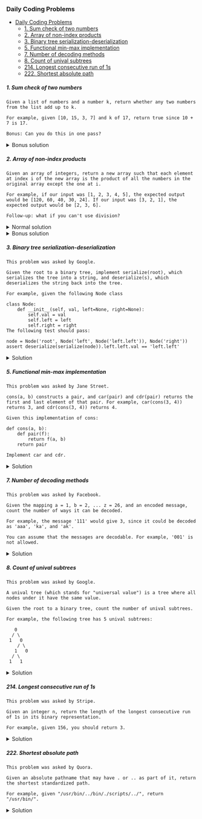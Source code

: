 ### Daily Coding Problems

- [Daily Coding Problems](#daily-coding-problems)
    + [1. Sum check of two numbers](#1-sum-check-of-two-numbers)
    + [2. Array of non-index products](#2-array-of-non-index-products)
    + [3. Binary tree serialization-deserialization](#3-binary-tree-serialization-deserialization)
    + [5. Functional min-max implementation](#5-functional-min-max-implementation)
    + [7. Number of decoding methods](#7-number-of-decoding-methods)
    + [8. Count of unival subtrees](#8-count-of-unival-subtrees)
    + [214. Longest consecutive run of 1s](#214-longest-consecutive-run-of-1s)
    + [222. Shortest absolute path](#222-shortest-absolute-path)

##### 1. Sum check of two numbers 

~~~~
Given a list of numbers and a number k, return whether any two numbers from the list add up to k.

For example, given [10, 15, 3, 7] and k of 17, return true since 10 + 7 is 17.

Bonus: Can you do this in one pass?
~~~~

<details>
<summary>Bonus solution</summary>

````java
public static boolean solution(int[] numbers, int k) {
    HashSet<Integer> reminders = new HashSet<>();
    for (int number : numbers) {
        if (reminders.contains(number)) {
            return true;
        } else if (number < k) {
            reminders.add(k - number);
        }
    }
    return false;
}
````
</details>

##### 2. Array of non-index products

~~~~
Given an array of integers, return a new array such that each element at index i of the new array is the product of all the numbers in the original array except the one at i.
      
For example, if our input was [1, 2, 3, 4, 5], the expected output would be [120, 60, 40, 30, 24]. If our input was [3, 2, 1], the expected output would be [2, 3, 6].
      
Follow-up: what if you can't use division?
~~~~

<details>
<summary>Normal solution</summary>

````java
public static int[] solution2_1(int[] numbers) {
    int product = Arrays.stream(numbers)
            .reduce(1, (number1, number2) -> number1 * number2);
    int[] result = new int[numbers.length];
    for (int i = 0; i < numbers.length; i++) {
        result[i] = product / numbers[i];
    }
    return result;
}
````
</details>

<details>
<summary>Bonus solution</summary>

````java
public static int[] solution2_2(int[] numbers) {
    int leftProduct = 1;
    int[] result = new int[numbers.length];
    for (int i = 0; i < numbers.length; i++) {
        int rightProduct = Arrays.stream(numbers)
                .skip(i + 1)
                .reduce(1, (number1, number2) -> number1 * number2);
        result[i] = leftProduct * rightProduct;
        leftProduct *= numbers[i];
    }
    return result;
}
````
</details>

##### 3. Binary tree serialization-deserialization

~~~~
This problem was asked by Google.

Given the root to a binary tree, implement serialize(root), which serializes the tree into a string, and deserialize(s), which deserializes the string back into the tree.

For example, given the following Node class

class Node:
    def __init__(self, val, left=None, right=None):
        self.val = val
        self.left = left
        self.right = right
The following test should pass:

node = Node('root', Node('left', Node('left.left')), Node('right'))
assert deserialize(serialize(node)).left.left.val == 'left.left'
~~~~

<details>
<summary>Solution</summary>

````java
public class Node<T> {

    private T value;
    private Node<T> left;
    private Node<T> right;

    public Node(T value, Node<T> left, Node<T> right) {
        this.value = value;
        this.left = left;
        this.right = right;
    }

    public Node(T value) {
        this(value, null, null);
    }

    private Node() {}

    public T getValue() {
        return value;
    }

    public Node<T> getLeft() {
        return left;
    }

    public Node<T> getRight() {
        return right;
    }

    public String serialize() {
        return serialize(this, "");
    }

    private String serialize(Node<T> node, String string) {
        if (node != null && node.value != null) {
            return String.format("%s%s-%s%s", string, node.value.toString(), serialize(node.left, string), serialize(node.right, string));
        }
        return string + "null-";
    }

    public static <T> Node<T> deserialize(String string) {
        Node<T> node = new Node<>();
        deserialize(string, node);
        return node;
    }

    private static <T> String deserialize(String string, Node<T> node) {
        int delimiterIndex = string.indexOf('-');
        if (delimiterIndex == -1) {
            return "";
        }
        String value = string.substring(0, delimiterIndex);
        if (value.equals("null")) {
            return string.substring(delimiterIndex + 1);
        }
        node.value = (T) value;
        node.left = new Node<>();
        node.right = new Node<>();
        string = deserialize(string.substring(delimiterIndex + 1), node.left);
        string = deserialize(string, node.right);
        return string;
    }
}
````
</details>

##### 5. Functional min-max implementation

~~~~
This problem was asked by Jane Street.

cons(a, b) constructs a pair, and car(pair) and cdr(pair) returns the first and last element of that pair. For example, car(cons(3, 4)) returns 3, and cdr(cons(3, 4)) returns 4.

Given this implementation of cons:

def cons(a, b):
    def pair(f):
        return f(a, b)
    return pair
    
Implement car and cdr.
~~~~

<details>
<summary>Solution</summary>

````java
public static Function<BiFunction<Integer, Integer, Integer>, Integer> cons(int a, int b) {
    return f -> f.apply(a, b);
}

public static int car(Function<BiFunction<Integer, Integer, Integer>, Integer> pair) {
    return pair.apply(Math::min);
}

public static int cdr(Function<BiFunction<Integer, Integer, Integer>, Integer> pair) {
    return pair.apply(Math::max);
}
````
</details>

##### 7. Number of decoding methods

~~~~
This problem was asked by Facebook.

Given the mapping a = 1, b = 2, ... z = 26, and an encoded message, count the number of ways it can be decoded.

For example, the message '111' would give 3, since it could be decoded as 'aaa', 'ka', and 'ak'.

You can assume that the messages are decodable. For example, '001' is not allowed.
~~~~

<details>
<summary>Solution</summary>

````java
public static int solution7(String message) {
    if (message.indexOf('0') != -1) {
        throw new IllegalArgumentException("Zero is not allowed in the message content!");
    }
    if (message.length() <= 1) {
        return 1;
    } else {
        return Integer.parseInt(message.substring(0, 2)) <= 26
                ? solution7(message.substring(1)) + solution7(message.substring(2))
                : solution7(message.substring(1));
    }
}
````
</details>

##### 8. Count of unival subtrees

~~~~
This problem was asked by Google.

A unival tree (which stands for "universal value") is a tree where all nodes under it have the same value.

Given the root to a binary tree, count the number of unival subtrees.

For example, the following tree has 5 unival subtrees:

   0
  / \
 1   0
    / \
   1   0
  / \
 1   1
~~~~

<details>
<summary>Solution</summary>

````java
public int getNumberOfUnivalSubtrees() {
    return getNumberOfUnivalSubtrees(this).getKey();
}

private Pair<Integer, T> getNumberOfUnivalSubtrees(Node<T> node) {
    int total = 0;
    boolean isValueSame = true;
    if (node.left != null) {
        Pair<Integer, T> leftResult = getNumberOfUnivalSubtrees(node.left);
        isValueSame = leftResult.getValue() == node.value;
        total += leftResult.getKey();
    }
    if (node.right != null) {
        Pair<Integer, T> rightResult = getNumberOfUnivalSubtrees(node.right);
        isValueSame = isValueSame && rightResult.getValue() == node.value;
        total += rightResult.getKey();
    }
    total += isValueSame ? 1 : 0;
    return new Pair<>(total, isValueSame ? node.value : null);
}
````
</details>

##### 214. Longest consecutive run of 1s

~~~~
This problem was asked by Stripe.

Given an integer n, return the length of the longest consecutive run of 1s in its binary representation.

For example, given 156, you should return 3.
~~~~

<details>
<summary>Solution</summary>

````java
public static int solution214(int number) {
    int max = 0;
    int repetitions = 0;
    while (number != 0) {
        if (number % 2 == 1) {
            number--;
            repetitions++;
        } else {
            repetitions = 0;
        }
        if (repetitions > max) {
            max = repetitions;
        }
        number /= 2;
    }
    return max;
}
````

</details>

##### 222. Shortest absolute path

~~~~
This problem was asked by Quora.

Given an absolute pathname that may have . or .. as part of it, return the shortest standardized path.

For example, given "/usr/bin/../bin/./scripts/../", return "/usr/bin/".
~~~~

<details>
<summary>Solution</summary>

````java
public static String solution222(String path) {
    Stack<String> tokens = new Stack<>();
    for (String token : path.split("/")) {
        if (token.equals("..")) {
            tokens.pop();
        } else if (!token.equals(".")) {
            tokens.push(token);
        }
    }
    return tokens.stream().collect(Collectors.joining("/", "", "/"));
}
````

</details>